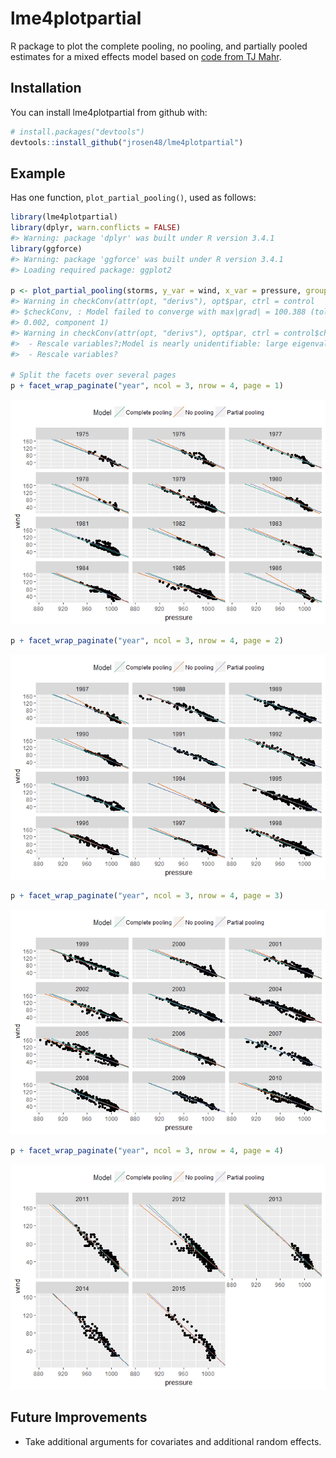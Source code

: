 
<!-- README.md is generated from README.Rmd. Please edit that file -->
lme4plotpartial
===============

R package to plot the complete pooling, no pooling, and partially pooled estimates for a mixed effects model based on [code from TJ Mahr](https://tjmahr.github.io/plotting-partial-pooling-in-mixed-effects-models/).

Installation
------------

You can install lme4plotpartial from github with:

``` r
# install.packages("devtools")
devtools::install_github("jrosen48/lme4plotpartial")
```

Example
-------

Has one function, `plot_partial_pooling()`, used as follows:

``` r
library(lme4plotpartial)
library(dplyr, warn.conflicts = FALSE)
#> Warning: package 'dplyr' was built under R version 3.4.1
library(ggforce)
#> Warning: package 'ggforce' was built under R version 3.4.1
#> Loading required package: ggplot2

p <- plot_partial_pooling(storms, y_var = wind, x_var = pressure, group = year)
#> Warning in checkConv(attr(opt, "derivs"), opt$par, ctrl = control
#> $checkConv, : Model failed to converge with max|grad| = 100.388 (tol =
#> 0.002, component 1)
#> Warning in checkConv(attr(opt, "derivs"), opt$par, ctrl = control$checkConv, : Model is nearly unidentifiable: very large eigenvalue
#>  - Rescale variables?;Model is nearly unidentifiable: large eigenvalue ratio
#>  - Rescale variables?

# Split the facets over several pages
p + facet_wrap_paginate("year", ncol = 3, nrow = 4, page = 1)
```

![](fig/README-unnamed-chunk-2-1.png)

``` r
p + facet_wrap_paginate("year", ncol = 3, nrow = 4, page = 2) 
```

![](fig/README-unnamed-chunk-2-2.png)

``` r
p + facet_wrap_paginate("year", ncol = 3, nrow = 4, page = 3) 
```

![](fig/README-unnamed-chunk-2-3.png)

``` r
p + facet_wrap_paginate("year", ncol = 3, nrow = 4, page = 4) 
```

![](fig/README-unnamed-chunk-2-4.png)

Future Improvements
-------------------

-   Take additional arguments for covariates and additional random effects.
